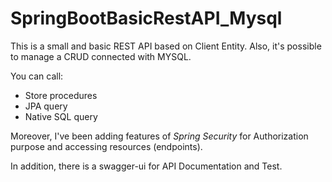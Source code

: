# SpringBootBasicRestAPI_Mysql
This is a small and basic REST API based on Client Entity. Also, it's possible to manage a CRUD connected with MYSQL.

You can call:
- Store procedures
- JPA query
- Native SQL query

Moreover, I've been adding features of *Spring Security* for Authorization purpose and accessing resources (endpoints).

In addition, there is a swagger-ui for API Documentation and Test.
